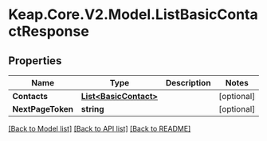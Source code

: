 # Keap.Core.V2.Model.ListBasicContactResponse

## Properties

Name | Type | Description | Notes
------------ | ------------- | ------------- | -------------
**Contacts** | [**List&lt;BasicContact&gt;**](BasicContact.md) |  | [optional] 
**NextPageToken** | **string** |  | [optional] 

[[Back to Model list]](../README.md#documentation-for-models) [[Back to API list]](../README.md#documentation-for-api-endpoints) [[Back to README]](../README.md)

